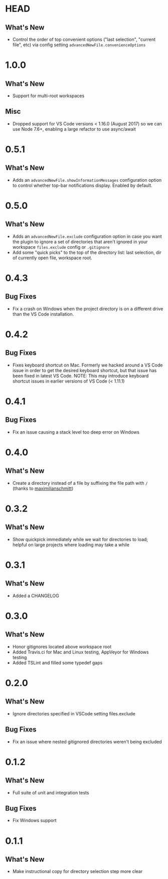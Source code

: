 # HEAD

## What's New
* Control the order of top convenient options ("last selection", "current file",
  etc) via config setting `advancedNewFile.convenienceOptions`

# 1.0.0

## What's New
* Support for multi-root workspaces

## Misc
* Dropped support for VS Code versions < 1.16.0 (August 2017) so we can use
  Node 7.6+, enabling a large refactor to use async/await

# 0.5.1

## What's New
* Adds an `advancedNewFile.showInformationMessages` configuration option to
  control whether top-bar notifications display. Enabled by default.

# 0.5.0

## What's New
* Adds an `advancedNewFile.exclude` configuration option in case you want the
  plugin to ignore a set of directories that aren't ignored in your
  workspace `files.exclude` config or `.gitignore`
* Add some "quick picks" to the top of the directory list: last selection, dir
  of currently open file, workspace root.

# 0.4.3

## Bug Fixes
* Fix a crash on Windows when the project directory is on a different drive
  than the VS Code installation.

# 0.4.2

## Bug Fixes
* Fixes keyboard shortcut on Mac. Formerly we hacked around a VS Code issue in
  order to get the desired keyboard shortcut, but that issue has been fixed in
  latest VS Code. NOTE: This may introduce keyboard shortcut issues in
  earlier versions of VS Code (< 1.11.1)

# 0.4.1

## Bug Fixes
* Fix an issue causing a stack level too deep error on Windows

# 0.4.0

## What's New
* Create a directory instead of a file by suffixing the file path with `/`
  (thanks to [maximilianschmitt](https://github.com/maximilianschmitt))

# 0.3.2

## What's New
* Show quickpick immediately while we wait for directories to load; helpful on
  large projects where loading may take a while

# 0.3.1

## What's New
* Added a CHANGELOG

# 0.3.0

## What's New
* Honor gitignores located above workspace root
* Added Travis.ci for Mac and Linux testing, AppVeyor for Windows testing
* Added TSLint and filled some typedef gaps

# 0.2.0

## What's New
* Ignore directories specified in VSCode setting files.exclude

## Bug Fixes
* Fix an issue where nested gitignored directories weren't being excluded

# 0.1.2

## What's New
* Full suite of unit and integration tests

## Bug Fixes
* Fix Windows support

# 0.1.1

## What's New
* Make instructional copy for directory selection step more clear
